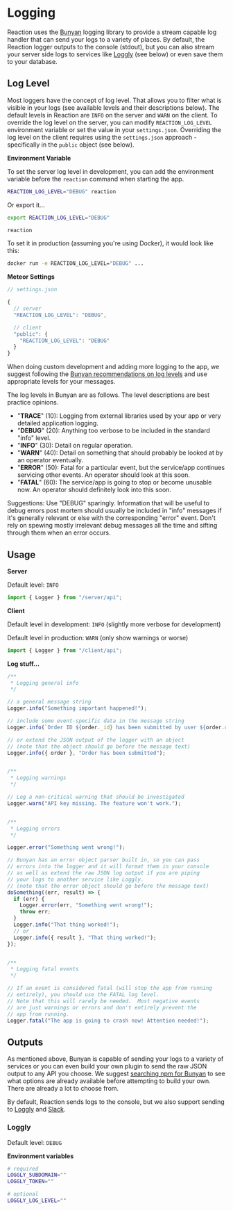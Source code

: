# Logging

Reaction uses the [Bunyan](https://github.com/trentm/node-bunyan) logging library to provide a stream capable log handler that can send your logs to a variety of places.  By default, the Reaction logger outputs to the console (stdout), but you can also stream your server side logs to services like [Loggly](https://www.loggly.com/) (see below) or even save them to your database.

## Log Level

Most loggers have the concept of log level.  That allows you to filter what is visible in your logs (see available levels and their descriptions below).  The default levels in Reaction are `INFO` on the server and `WARN` on the client.  To override the log level on the server, you can modify `REACTION_LOG_LEVEL` environment variable or set the value in your `settings.json`.  Overriding the log level on the client requires using the `settings.json` approach - specifically in the `public` object (see below).

**Environment Variable**

To set the server log level in development, you can add the environment variable before the `reaction` command when starting the app.

```sh
REACTION_LOG_LEVEL="DEBUG" reaction
```

Or export it...

```sh
export REACTION_LOG_LEVEL="DEBUG"

reaction
```

To set it in production (assuming you're using Docker), it would look like this:

```sh
docker run -e REACTION_LOG_LEVEL="DEBUG" ...
```

**Meteor Settings**

```js
// settings.json

{
  // server
  "REACTION_LOG_LEVEL": "DEBUG",

  // client
  "public": {
    "REACTION_LOG_LEVEL": "DEBUG"
  }
}
```

When doing custom development and adding more logging to the app, we suggest following the [Bunyan recommendations on log levels](https://github.com/trentm/node-bunyan#levels) and use appropriate levels for your messages.

The log levels in Bunyan are as follows. The level descriptions are best practice opinions.

- "**TRACE**" (10): Logging from external libraries used by your app or very detailed application logging.
- "**DEBUG**" (20): Anything too verbose to be included in the standard "info" level.
- "**INFO**" (30): Detail on regular operation.
- "**WARN**" (40): Detail on something that should probably be looked at by an operator eventually.
- "**ERROR**" (50): Fatal for a particular event, but the service/app continues servicing other events. An operator should look at this soon.
- "**FATAL**" (60): The service/app is going to stop or become unusable now. An operator should definitely look into this soon.

Suggestions: Use "DEBUG" sparingly. Information that will be useful to debug errors post mortem should usually be included in "info" messages if it's generally relevant or else with the corresponding "error" event. Don't rely on spewing mostly irrelevant debug messages all the time and sifting through them when an error occurs.

## Usage

**Server**

Default level: `INFO`

```js
import { Logger } from "/server/api";
```

**Client**

Default level in development: `INFO` (slightly more verbose for development)

Default level in production: `WARN` (only show warnings or worse)

```js
import { Logger } from "/client/api";
```

**Log stuff...**

```js
/**
 * Logging general info
 */

// a general message string
Logger.info("Something important happened!");

// include some event-specific data in the message string
Logger.info(`Order ID ${order._id} has been submitted by user ${order.userId}`);

// or extend the JSON output of the logger with an object
// (note that the object should go before the message text)
Logger.info({ order }, "Order has been submitted");


/**
 * Logging warnings
 */

// Log a non-critical warning that should be investigated
Logger.warn("API key missing. The feature won't work.");


/**
 * Logging errors
 */

Logger.error("Something went wrong!");

// Bunyan has an error object parser built in, so you can pass
// errors into the logger and it will format them in your console
// as well as extend the raw JSON log output if you are piping
// your logs to another service like Loggly.
// (note that the error object should go before the message text)
doSomething((err, result) => {
  if (err) {
    Logger.error(err, "Something went wrong!");
    throw err;
  }
  Logger.info("That thing worked!");
  // or
  Logger.info({ result }, "That thing worked!");
});


/**
 * Logging fatal events
 */

// If an event is considered fatal (will stop the app from running
// entirely), you should use the FATAL log level.
// Note that this will rarely be needed.  Most negative events
// are just warnings or errors and don't entirely prevent the
// app from running.
Logger.fatal("The app is going to crash now! Attention needed!");
```

## Outputs

As mentioned above, Bunyan is capable of sending your logs to a variety of services or you can even build your own plugin to send the raw JSON output to any API you choose.  We suggest [searching npm for Bunyan](https://npms.io/search?q=bunyan) to see what options are already available before attempting to build your own.  There are already a lot to choose from.

By default, Reaction sends logs to the console, but we also support sending to [Loggly](https://www.loggly.com/) and [Slack](https://slack.com/).

### Loggly

Default level: `DEBUG`

**Environment variables**

```sh
# required
LOGGLY_SUBDOMAIN=""
LOGGLY_TOKEN=""

# optional
LOGGLY_LOG_LEVEL=""
```
